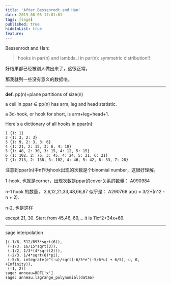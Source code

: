 ```yaml
---
title: 'After Bessenrodt and Han'
date: 2019-08-05 17:01:01
tags: [sage]
published: true
hideInList: true
feature: 
---
```

Bessenrodt and Han:


> hooks in par(n) and lambda_i in par(n): symmetric distribution!!



好结果都已经被别人做出来了，这很正常。

那我就列一些没有意义的数据咯。


------------------


**def**. pp(n)=plane partitions of size(n)

a cell in ppar $\in$ pp(n) has arm, leg and head statistic.

a 3d-hook, or hook for short, is arm+leg+head+1.

Here's a dictionary of all hooks in ppar(n):

```
1 {1: 1}
2 {1: 3, 2: 3}
3 {1: 9, 2: 3, 3: 6}
4 {1: 21, 2: 15, 3: 6, 4: 10}
5 {1: 48, 2: 30, 3: 15, 4: 12, 5: 15}
6 {1: 102, 2: 75, 3: 45, 4: 24, 5: 21, 6: 21}
7 {1: 213, 2: 138, 3: 102, 4: 46, 5: 42, 6: 33, 7: 28}
```

注意到ppar(n)中n作为hook出现的次数是个binomial number，这很好理解。

1-hook, 也就是corner，出现次数是ppar的cover关系的数量： A090984	

n-1 hook 的数量，
3,6,12,21,33,48,66,87
 	似乎是：
A290768		a(n) = 3/2*(n^2 - n + 2).	 

n-2, 也是这样

except 21, 30. Start from 45,46, 69,... it is 11x^2+34x+69.

























--------- 

sage interpolation


```sage: data6
[(-1/6, 512/693*sqrt(6)),
 (-1/3, 16/15*sqrt(3)),
 (-1/2, 1/3*(4*sqrt(2))),
 (-2/3, 1/4*sqrt(6)*pi),
 (-5/6, integrate(e^(-u)/sqrt(-6/5*e^(-5/6*u) + 6/5), u, 0, +Infinity)),
 (-1, 2)]
sage: anneau=RDF['x']
sage: anneau.lagrange_polynomial(data6)
 ```

